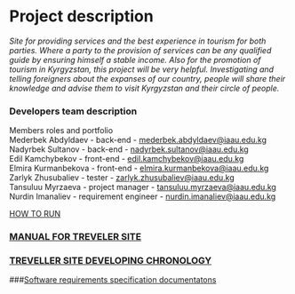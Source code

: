 # Project description

_Site for providing services and the best experience in tourism for both parties._
_Where a party to the provision of services can be any qualified guide by ensuring himself_
_a stable income. Also for the promotion of tourism in Kyrgyzstan, this project will be very helpful._
_Investigating and telling foreigners about the expanses of our country, people will share their_
_knowledge and advise them to visit Kyrgyzstan and their circle of people._

### Developers team description

Members roles and portfolio <br/>
Mederbek Abdyldaev - back-end - [mederbek.abdyldaev@iaau.edu.kg](mederbek.abdyldaev@iaau.edu.kg) <br/>
Nadyrbek Sultanov - back-end - [nadyrbek.sultanov@iaau.edu.kg](nadyrbek.sultanov@iaau.edu.kg) <br/>
Edil Kamchybekov - front-end - [edil.kamchybekov@iaau.edu.kg](edil.kamchybekov@iaau.edu.kg) <br/>
Elmira Kurmanbekova - front-end - [elmira.kurmanbekova@iaau.edu.kg](elmira.kurmanbekova@iaau.edu.kg) <br/>
Zarlyk Zhusubaliev - tester - [zarlyk.zhusubaliev@iaau.edu.kg](zarlyk.zhusubaliev@iaau.edu.kg) <br/>
Tansuluu Myrzaeva - project manager - [tansuluu.myrzaeva@iaau.edu.kg](tansuluu.myrzaeva@iaau.edu.kg) <br/>
Nurdin Imanaliev - requirement engineer - [nurdin.imanaliev@iaau.edu.kg](nurdin.imanaliev@iaau.edu.kg) <br/>


[HOW TO RUN](https://github.com/tansuluu/Opentravel/wiki/MANUAL-FOR-TREVELLER-SITE#how-to-run)


### [MANUAL FOR TREVELER SITE](https://github.com/tansuluu/Opentravel/wiki/MANUAL-FOR-TREVELLER-SITE)
### [TREVELLER SITE DEVELOPING CHRONOLOGY](https://github.com/tansuluu/Opentravel/wiki/TREVELLER-SITE-DEVELOPING-CHRONOLOGY)
###[Software requirements specification documentatons](https://github.com/tansuluu/Opentravel/wiki/SRS)

